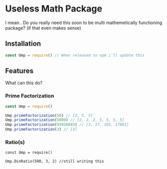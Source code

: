 # Useless Math Package
I mean.. Do you really need this soon to be multi mathemetically functioning package? (if that even makes sense)

## Installation

```js
const Ump = require() // When released to npm i'll update this
```

## Features
What can this do?

### Prime Factorization

```js
const Ump = require()

Ump.primeFactorization(50) // [2, 5, 5]
Ump.primeFactorization(5000) // [2, 2, 2, 5, 5, 5, 5]
Ump.primeFactorization(93928893) // [3, 17, 103, 17881]
Ump.primeFactorization(3) // [3]
```

### Ratio(s)

```
const Ump = require()

Ump.DinRatio(500, 3, 2) //still writing this
```
